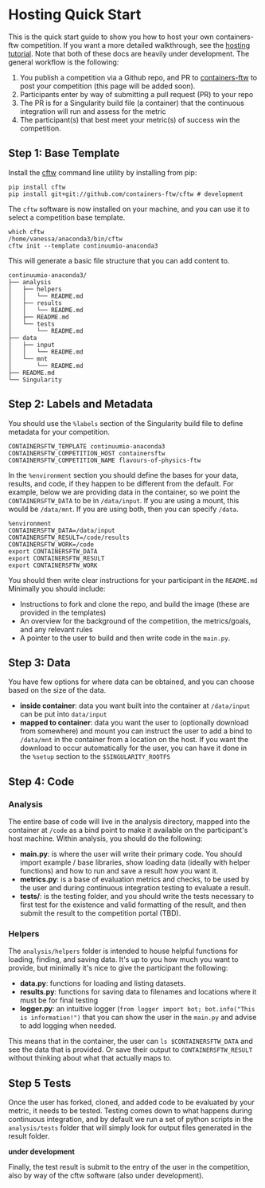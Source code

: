 # Hosting Quick Start

This is the quick start guide to show you how to host your own containers-ftw competition. If you want a more detailed walkthrough, see the [hosting tutorial](hosting-tutorial.md). Note that both of these docs are heavily under development. The general workflow is the following:

 1. You publish a competition via a Github repo, and PR to [containers-ftw](https://www.github.com/containers-ftw/containers-ftw.github.io) to post your competition (this page will be added soon). 
 2. Participants enter by way of submitting a pull request (PR) to your repo
 3. The PR is for a Singularity build file (a container) that the continuous integration will run and assess for the metric
 4. The participant(s) that best meet your metric(s) of success win the competition.

## Step 1: Base Template
Install the [cftw](https://www.github.com/containers-ftw/containersftw) command line utility by installing from pip:

```
pip install cftw
pip install git+git://github.com/containers-ftw/cftw # development
```

The `cftw` software is now installed on your machine, and you can use it to select a competition base template.

```
which cftw
/home/vanessa/anaconda3/bin/cftw
cftw init --template continuumio-anaconda3
```

This will generate a basic file structure that you can add content to.

```
continuumio-anaconda3/
├── analysis
│   ├── helpers
│   │   └── README.md
│   ├── results
│   │   └── README.md
│   ├── README.md
│   └── tests
│       └── README.md
├── data
│   ├── input
│   │   └── README.md
│   └── mnt
│       └── README.md
├── README.md
└── Singularity
```


## Step 2: Labels and Metadata

You should use the `%labels` section of the Singularity build file to define metadata for your competition.

```
CONTAINERSFTW_TEMPLATE continuumio-anaconda3
CONTAINERSFTW_COMPETITION_HOST containersftw
CONTAINERSFTW_COMPETITION_NAME flavours-of-physics-ftw
```

In the `%environment` section you should define the bases for your data, results, and code, if they happen to be different from the default. For example, below we are providing data in the container, so we point the `CONTAINERSFTW_DATA` to be in `/data/input`.  If you are using a mount, this would be `/data/mnt`. If you are using both, then you can specify `/data`.

```
%environment
CONTAINERSFTW_DATA=/data/input
CONTAINERSFTW_RESULT=/code/results
CONTAINERSFTW_WORK=/code
export CONTAINERSFTW_DATA
export CONTAINERSFTW_RESULT
export CONTAINERSFTW_WORK
```

You should then write clear instructions for your participant in the `README.md` Minimally you should include:

 - Instructions to fork and clone the repo, and build the image (these are provided in the templates)
 - An overview for the background of the competition, the metrics/goals, and any relevant rules
 - A pointer to the user to build and then write code in the `main.py`.


## Step 3: Data
You have few options for where data can be obtained, and you can choose based on the size of the data.

  - **inside container**: data you want built into the container at `/data/input` can be put into `data/input`
  - **mapped to container**: data you want the user to (optionally download from somewhere) and mount you can instruct the user to add a bind to `/data/mnt` in the container from a location on the host. If you want the download to occur automatically for the user, you can have it done in the `%setup` section to the `$SINGULARITY_ROOTFS` 


## Step 4: Code

### Analysis 
The entire base of code will live in the analysis directory, mapped into the container at `/code` as a bind point to make it available on the participant's host machine. Within analysis, you should do the following:

  - **main.py**: is where the user will write their primary code. You should import example / base libraries, show loading data (ideally with helper functions) and how to run and save a result how you want it.
  - **metrics.py**: is a base of evaluation metrics and checks, to be used by the user and during continuous integration testing to evaluate a result.
  - **tests/**: is the testing folder, and you should write the tests necessary to first test for the existence and valid formatting of the result, and then submit the result to the competition portal (TBD).


### Helpers
The `analysis/helpers` folder is intended to house helpful functions for loading, finding, and saving data. It's up to you how much you want to provide, but minimally it's nice to give the participant the following:

 - **data.py**: functions for loading and listing datasets.
 - **results.py**: functions for saving data to filenames and locations where it must be for final testing
 - **logger.py**: an intuitive logger (`from logger import bot; bot.info("This is information!")` that you can show the user in the `main.py` and advise to add logging when needed.


This means that in the container, the user can `ls $CONTAINERSFTW_DATA` and see the data that is provided. Or save their output to `CONTAINERSFTW_RESULT` without thinking about what that actually maps to.


## Step 5 Tests
Once the user has forked, cloned, and added code to be evaluated by your metric, it needs to be tested. Testing comes down to what happens during continuous integration, and by default we run a set of python scripts in the `analysis/tests` folder that will simply look for output files generated in the result folder. 

**under development**

Finally, the test result is submit to the entry of the user in the competition, also by way of the cftw software (also under development).

